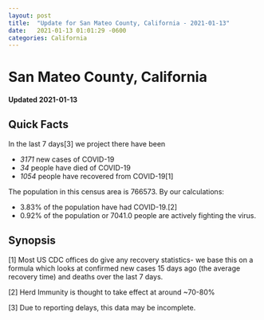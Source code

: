 ```yaml
---
layout: post
title:  "Update for San Mateo County, California - 2021-01-13"
date:   2021-01-13 01:01:29 -0600
categories: California
---
```


# San Mateo County, California
#### Updated 2021-01-13

## Quick Facts

In the last 7 days[3] we project there have been
- *3171* new cases of COVID-19
- *34* people have died of COVID-19
- *1054* people have recovered from COVID-19[1]

The population in this census area is 766573. By our calculations:
- 3.83% of the population have had COVID-19.[2]
- 0.92% of the population or 7041.0 people are actively fighting the virus.

## Synopsis




[1] Most US CDC offices do give any recovery statistics- we base this on a formula which looks at confirmed new cases
15 days ago (the average recovery time) and deaths over the last 7 days.

[2] Herd Immunity is thought to take effect at around ~70-80%

[3] Due to reporting delays, this data may be incomplete.
 
    
